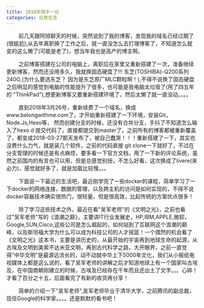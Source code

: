 ```yaml
---
title: 2018年随手一记
categories: 日常生活
---
```

&emsp;&emsp; 前几天跟阿旭聊天的时候，突然说到了我的博客，发现我的域名已经过期了(很尴尬),从去年离职换了工作之后，就一直没怎么去打理博客了，不知道怎么就变的这么懒了(可能是老了)，想当年我也是高产的博主啊。

&emsp;&emsp; 之前博客搭建在公司的电脑上，离职后在家里又重新搭建了一次，准备继续更新博客，然而还没用多久，我就换固态硬盘了!!! 东芝(TOSHIBA)-Q200系列 240G,(为什么要选东芝？ 因为是东芝原厂MLC颗粒啊！),不得不说换了固态硬盘之后明显的感觉到电脑的性能提升了很多，也可能是我电脑太垃圾了(用了四五年的 "ThinkPad"),<!--more-->想更新博客又要重新搭建环境了，然后太懒了就一直没动。。。。

&emsp;&emsp; 直到2018年3月26号，重新续费了一个域名，换成www.belongwithme.com了，才开始重新搭建了一下环境，安装Git，Node.Js,Hexo等， 然而创建分支的时候，还没有合并分支，手抖了不知道怎么输入了hexo d 提交代码了，直接都提交到master了，之前所有的博客都被重新覆盖了，都变成2018-03-27那天发布了，被自己蠢哭！！！重新搭建了一下，其实也没费什么力气，就是装几个软件，之前的代码直接 git  clone一下就好了，不过在分支管理的时候还是有点麻烦，要多看一下官方文档，用了一下新的评论系统，虽然之前国内的有言也可以用，但是总感觉别扭，不怎么好看，这次换成了livere(来必力)，感觉就好多了，就是加载比较慢。。。

&emsp;&emsp; 下面说一下最近的生活吧，最近刚学完了一些docker的课程，简单学习了一下docker的网络连接，数据的管理，以及跨主机的访问是如何实现的，不得不说docker容器技术确实很热门，很轻量，但是很高效，比起传统的方案优点很多！

&emsp;&emsp; 除了学习这些技术之外，最近在看"吴军老师"的《文明之光》，之前也看过"吴军老师"写的《浪潮之巅》，主要讲IT行业发展史，HP,IBM,APPLE,微软，Google,SUN,Cisco,这些公司是怎么崛起的，如何站到了互联网这个浪潮的巅峰，以及斯坦福大学为什么可以成为科技公司的人才摇篮！一个偶然的机会看了《文明之光》这本书，主要是讲历史的，从最开始的宇宙再到地球生命的起源，从古埃及文明到美索不达米亚文明，再到古代科学之路，大开眼界，之前一直觉得"中华文明"是最源远流长的，动不动就中华上下5000年文化，我们从小报纸电视媒体上都是这么说的，看了吴军老师的讲解之后才知道地球上有一个国家叫古埃及，在中国商朝刚建立的时候，古埃及已经存在千年而且还出土了文字。。。心碎！才看了百分之十五，后面看完了有新的收货再分享！

&emsp;&emsp; 简单的介绍一下"吴军老师",吴军老师毕业于清华大学，之前腾讯的副总裁，现任Google的科学家。。。。还是默默的看书吧！








